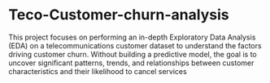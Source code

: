 # Teco-Customer-churn-analysis
This project focuses on performing an in-depth Exploratory Data Analysis (EDA) on a telecommunications customer dataset to understand the factors driving customer churn. Without building a predictive model, the goal is to uncover significant patterns, trends, and relationships between customer characteristics and their likelihood to cancel services
